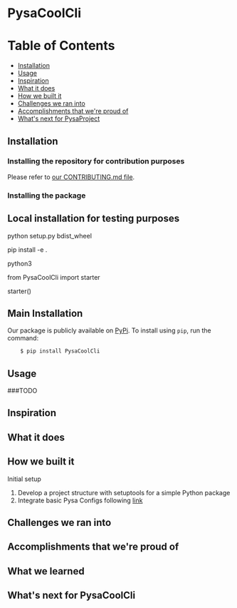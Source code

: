 # PysaCoolCli

# Table of Contents

- [Installation](#installation)
- [Usage](#usage)
- [Inspiration](#inspiration)
- [What it does](#what-it-does)
- [How we built it](#how-we-built-it)
- [Challenges we ran into](#challenges-we-ran-into)
- [Accomplishments that we're proud of](#accomplishments-that-were-proud-of)
- [What's next for PysaProject](#whats-next-for-envprotecc)

## Installation

### Installing the repository for contribution purposes
Please refer to [our CONTRIBUTING.md file](CONTRIBUTING.md).

### Installing the package

## Local installation for testing purposes
python setup.py bdist_wheel    

pip install -e .

python3

from PysaCoolCli import starter

starter()

## Main Installation
Our package is publicly available on [PyPi]().
To install using `pip`, run the command:

```bash
    $ pip install PysaCoolCli
```

## Usage

###TODO


## Inspiration


## What it does


## How we built it

Initial setup
1. Develop a project structure with setuptools for a simple Python package
2. Integrate basic Pysa Configs following [link](https://pyre-check.org/docs/pysa-quickstart)

## Challenges we ran into


## Accomplishments that we're proud of


## What we learned

## What's next for PysaCoolCli
